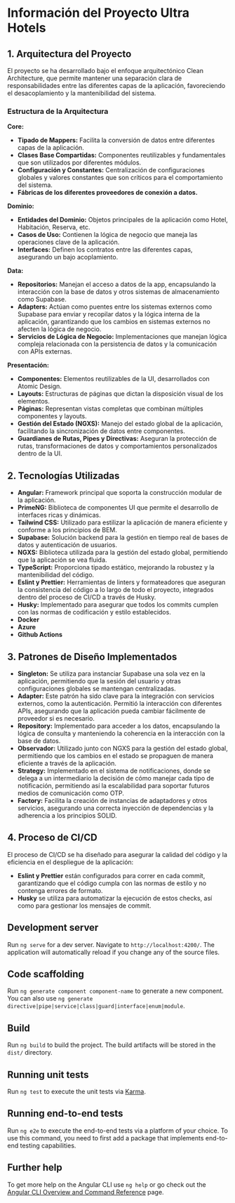 # Información del Proyecto Ultra Hotels

## 1. Arquitectura del Proyecto

El proyecto se ha desarrollado bajo el enfoque arquitectónico Clean Architecture, que permite mantener una separación clara de responsabilidades entre las diferentes capas de la aplicación, favoreciendo el desacoplamiento y la mantenibilidad del sistema.

### Estructura de la Arquitectura

**Core:**

- **Tipado de Mappers:** Facilita la conversión de datos entre diferentes capas de la aplicación.
- **Clases Base Compartidas:** Componentes reutilizables y fundamentales que son utilizados por diferentes módulos.
- **Configuración y Constantes:** Centralización de configuraciones globales y valores constantes que son críticos para el comportamiento del sistema.
- **Fábricas de los diferentes proveedores de conexión a datos.**

**Dominio:**

- **Entidades del Dominio:** Objetos principales de la aplicación como Hotel, Habitación, Reserva, etc.
- **Casos de Uso:** Contienen la lógica de negocio que maneja las operaciones clave de la aplicación.
- **Interfaces:** Definen los contratos entre las diferentes capas, asegurando un bajo acoplamiento.

**Data:**

- **Repositorios:** Manejan el acceso a datos de la app, encapsulando la interacción con la base de datos y otros sistemas de almacenamiento como Supabase.
- **Adapters:** Actúan como puentes entre los sistemas externos como Supabase para enviar y recopilar datos y la lógica interna de la aplicación, garantizando que los cambios en sistemas externos no afecten la lógica de negocio.
- **Servicios de Lógica de Negocio:** Implementaciones que manejan lógica compleja relacionada con la persistencia de datos y la comunicación con APIs externas.

**Presentación:**

- **Componentes:** Elementos reutilizables de la UI, desarrollados con Atomic Design.
- **Layouts:** Estructuras de páginas que dictan la disposición visual de los elementos.
- **Páginas:** Representan vistas completas que combinan múltiples componentes y layouts.
- **Gestión del Estado (NGXS):** Manejo del estado global de la aplicación, facilitando la sincronización de datos entre componentes.
- **Guardianes de Rutas, Pipes y Directivas:** Aseguran la protección de rutas, transformaciones de datos y comportamientos personalizados dentro de la UI.

## 2. Tecnologías Utilizadas

- **Angular:** Framework principal que soporta la construcción modular de la aplicación.
- **PrimeNG:** Biblioteca de componentes UI que permite el desarrollo de interfaces ricas y dinámicas.
- **Tailwind CSS:** Utilizado para estilizar la aplicación de manera eficiente y conforme a los principios de BEM.
- **Supabase:** Solución backend para la gestión en tiempo real de bases de datos y autenticación de usuarios.
- **NGXS:** Biblioteca utilizada para la gestión del estado global, permitiendo que la aplicación se vea fluida.
- **TypeScript:** Proporciona tipado estático, mejorando la robustez y la mantenibilidad del código.
- **Eslint y Prettier:** Herramientas de linters y formateadores que aseguran la consistencia del código a lo largo de todo el proyecto, integrados dentro del proceso de CI/CD a través de Husky.
- **Husky:** Implementado para asegurar que todos los commits cumplen con las normas de codificación y estilo establecidos.
- **Docker**
- **Azure**
- **Github Actions**

## 3. Patrones de Diseño Implementados

- **Singleton:** Se utiliza para instanciar Supabase una sola vez en la aplicación, permitiendo que la sesión del usuario y otras configuraciones globales se mantengan centralizadas.
- **Adapter:** Este patrón ha sido clave para la integración con servicios externos, como la autenticación. Permitió la interacción con diferentes APIs, asegurando que la aplicación pueda cambiar fácilmente de proveedor si es necesario.
- **Repository:** Implementado para acceder a los datos, encapsulando la lógica de consulta y manteniendo la coherencia en la interacción con la base de datos.
- **Observador:** Utilizado junto con NGXS para la gestión del estado global, permitiendo que los cambios en el estado se propaguen de manera eficiente a través de la aplicación.
- **Strategy:** Implementado en el sistema de notificaciones, donde se delega a un intermediario la decisión de cómo manejar cada tipo de notificación, permitiendo así la escalabilidad para soportar futuros medios de comunicación como OTP.
- **Factory:** Facilita la creación de instancias de adaptadores y otros servicios, asegurando una correcta inyección de dependencias y la adherencia a los principios SOLID.

## 4. Proceso de CI/CD

El proceso de CI/CD se ha diseñado para asegurar la calidad del código y la eficiencia en el despliegue de la aplicación:

- **Eslint y Prettier** están configurados para correr en cada commit, garantizando que el código cumpla con las normas de estilo y no contenga errores de formato.
- **Husky** se utiliza para automatizar la ejecución de estos checks, así como para gestionar los mensajes de commit.


## Development server

Run `ng serve` for a dev server. Navigate to `http://localhost:4200/`. The application will automatically reload if you change any of the source files.

## Code scaffolding

Run `ng generate component component-name` to generate a new component. You can also use `ng generate directive|pipe|service|class|guard|interface|enum|module`.

## Build

Run `ng build` to build the project. The build artifacts will be stored in the `dist/` directory.

## Running unit tests

Run `ng test` to execute the unit tests via [Karma](https://karma-runner.github.io).

## Running end-to-end tests

Run `ng e2e` to execute the end-to-end tests via a platform of your choice. To use this command, you need to first add a package that implements end-to-end testing capabilities.

## Further help

To get more help on the Angular CLI use `ng help` or go check out the [Angular CLI Overview and Command Reference](https://angular.dev/tools/cli) page.
